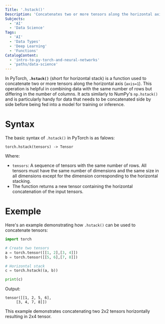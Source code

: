 ```yaml
---
Title: '.hstack()'
Description: 'Concatenates two or more tensors along the horizontal axis (column-wise)'
Subjects:
  - 'AI'
  - 'Data Science'
Tags:
  - 'AI'
  - 'Data Types'
  - 'Deep Learning'
  - 'Functions'
CatalogContent:
  - 'intro-to-py-torch-and-neural-networks'
  - 'paths/data-science'
---
```


In PyTorch, **`.hstack()`** (short for horizontal stack) is a function used to concatenate two or more tensors along the horizontal axis (`axis=1`). This operation is helpful in combining data with the same number of rows but differing in the number of columns. It acts similarly to NumPy's `np.hstack()` and is particularly handy for data that needs to be concatenated side by side before being fed into a model for training or inference.

# Syntax

The basic syntax of `.hstack()` in PyTorch is as falows:

```pseudo
torch.hstack(tensors) -> Tensor
```

Where:

  - `tensors`: A sequence of tensors with the same number of rows. All tensors must have the same number of dimensions and the same size in all dimensions except for the dimension corresponding to the horizontal stacking.
 - The function returns a new tensor containing the horizontal concatenation of the input tensors.

# Exemple

Here's an example demonstrating how `.hstack()` can be used to concatenate tensors:

```python
import torch

# Create two tensors
a = torch.tensor([[1, 2],[3, 4]])
b = torch.tensor([[5, 6],[7, 8]])

# Horizontal stack
c = torch.hstack((a, b))

print(c)

```
Output:

```
tensor([[1, 2, 5, 6],
     [3, 4, 7, 8]])

```
This example demonstrates concatenating two 2x2 tensors horizontally resulting in 2x4 tensor.



